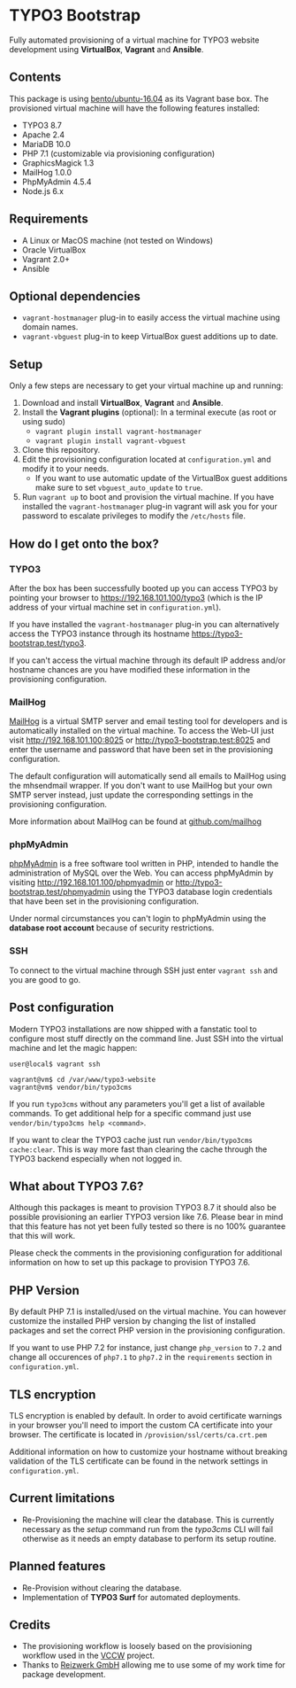 # TYPO3 Bootstrap

Fully automated provisioning of a virtual machine for TYPO3 website development using **VirtualBox**, **Vagrant** and **Ansible**.

## Contents

This package is using [bento/ubuntu-16.04](https://app.vagrantup.com/bento/boxes/ubuntu-16.04) as its Vagrant base box. The provisioned virtual machine will have the following features installed:

* TYPO3 8.7
* Apache 2.4
* MariaDB 10.0
* PHP 7.1 (customizable via provisioning configuration)
* GraphicsMagick 1.3
* MailHog 1.0.0
* PhpMyAdmin 4.5.4
* Node.js 6.x

## Requirements

* A Linux or MacOS machine (not tested on Windows)
* Oracle VirtualBox
* Vagrant 2.0+
* Ansible

## Optional dependencies

* `vagrant-hostmanager` plug-in to easily access the virtual machine using domain names.
* `vagrant-vbguest` plug-in to keep VirtualBox guest additions up to date.

## Setup

Only a few steps are necessary to get your virtual machine up and running:

1. Download and install **VirtualBox**, **Vagrant** and **Ansible**.
2. Install the **Vagrant plugins** (optional): In a terminal execute (as root or using sudo)
    - `vagrant plugin install vagrant-hostmanager`
    - `vagrant plugin install vagrant-vbguest`
3. Clone this repository.
4. Edit the provisioning configuration located at `configuration.yml` and modify it to your needs.
    - If you want to use automatic update of the VirtualBox guest additions make sure to set `vbguest_auto_update` to `true`.
5. Run `vagrant up` to boot and provision the virtual machine. If you have installed the `vagrant-hostmanager` plug-in vagrant will ask you for your password to escalate privileges to modify the `/etc/hosts` file.

## How do I get onto the box?

### TYPO3

After the box has been successfully booted up you can access TYPO3 by pointing your browser to https://192.168.101.100/typo3 (which is the IP address of your virtual machine set in `configuration.yml`).

If you have installed the `vagrant-hostmanager` plug-in you can alternatively access the TYPO3 instance through its hostname https://typo3-bootstrap.test/typo3.

If you can't access the virtual machine through its default IP address and/or hostname chances are you have modified these information in the provisioning configuration.

### MailHog

[MailHog](https://github.com/mailhog/MailHog) is a virtual SMTP server and email testing tool for developers and is automatically installed on the virtual machine. To access the Web-UI just visit http://192.168.101.100:8025 or http://typo3-bootstrap.test:8025 and enter the username and password that have been set in the provisioning configuration.

The default configuration will automatically send all emails to MailHog using the mhsendmail wrapper. If you don't want to use MailHog but your own SMTP server instead, just update the corresponding settings in the provisioning configuration.

More information about MailHog can be found at [github.com/mailhog](https://github.com/mailhog/MailHog)

### phpMyAdmin

[phpMyAdmin](https://www.phpmyadmin.net/) is a free software tool written in PHP, intended to handle the administration of MySQL over the Web. You can access phpMyAdmin by visiting http://192.168.101.100/phpmyadmin or http://typo3-bootstrap.test/phpmyadmin using the TYPO3 database login credentials that have been set in the provisioning configuration.

Under normal circumstances you can't login to phpMyAdmin using the **database root account** because of security restrictions.

### SSH

To connect to the virtual machine through SSH just enter `vagrant ssh` and you are good to go.

## Post configuration

Modern TYPO3 installations are now shipped with a fanstatic tool to configure most stuff directly on the command line. Just SSH into the virtual machine and let the magic happen:

```
user@local$ vagrant ssh

vagrant@vm$ cd /var/www/typo3-website
vagrant@vm$ vendor/bin/typo3cms
```

If you run `typo3cms` without any parameters you'll get a list of available commands. To get additional help for a specific command just use `vendor/bin/typo3cms help <command>`.

If you want to clear the TYPO3 cache just run `vendor/bin/typo3cms cache:clear`. This is way more fast than clearing the cache through the TYPO3 backend especially when not logged in.

## What about TYPO3 7.6?

Although this packages is meant to provision TYPO3 8.7 it should also be possible provisioning an earlier TYPO3 version like 7.6. Please bear in mind that this feature has not yet been fully tested so there is no 100% guarantee that this will work.

Please check the comments in the provisioning configuration for additional information on how to set up this package to provision TYPO3 7.6.

## PHP Version

By default PHP 7.1 is installed/used on the virtual machine. You can however customize the installed PHP version by changing the list of installed packages and set the correct PHP version in the provisioning configuration.

If you want to use PHP 7.2 for instance, just change `php_version` to `7.2` and change all occurences of `php7.1` to `php7.2` in the `requirements` section in `configuration.yml`.

## TLS encryption

TLS encryption is enabled by default. In order to avoid certificate warnings in your browser you'll need to import the custom CA certificate into your browser. The certificate is located in `/provision/ssl/certs/ca.crt.pem`

Additional information on how to customize your hostname without breaking validation of the TLS certificate can be found in the network settings in `configuration.yml`.

## Current limitations

* Re-Provisioning the machine will clear the database. This is currently necessary as the *setup* command run from the *typo3cms* CLI will fail otherwise as it needs an empty database to perform its setup routine.

## Planned features

* Re-Provision without clearing the database.
* Implementation of **TYPO3 Surf** for automated deployments.

## Credits

* The provisioning workflow is loosely based on the provisioning workflow used in the [VCCW](https://github.com/vccw-team/vccw) project.
* Thanks to [Reizwerk GmbH](https://www.reizwerk.com) allowing me to use some of my work time for package development.

